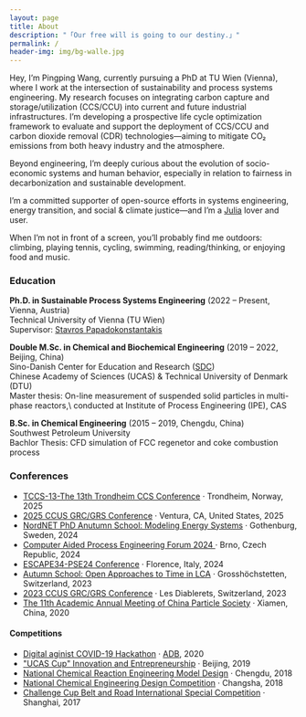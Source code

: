 ```yaml
---
layout: page
title: About
description: "「Our free will is going to our destiny.」"
permalink: /
header-img: img/bg-walle.jpg 
---
```

Hey, I’m Pingping Wang, currently pursuing a PhD at TU Wien (Vienna), where I work at the intersection of sustainability and process systems engineering. My research focuses on integrating carbon capture and storage/utilization (CCS/CCU) into current and future industrial infrastructures. I’m developing a prospective life cycle optimization framework to evaluate and support the deployment of CCS/CCU and carbon dioxide removal (CDR) technologies—aiming to mitigate CO₂ emissions from both heavy industry and the atmosphere.

Beyond engineering, I’m deeply curious about the evolution of socio-economic systems and human behavior, especially in relation to fairness in decarbonization and sustainable development.

I’m a committed supporter of open-source efforts in systems engineering, energy transition, and social & climate justice—and I’m a [Julia](https://julialang.org/) lover and user.

When I’m not in front of a screen, you’ll probably find me outdoors: climbing, playing tennis, cycling, swimming, reading/thinking, or enjoying food and music.
### Education
**Ph.D. in Sustainable Process Systems Engineering** (2022 – Present, Vienna, Austria)  
Technical University of Vienna (TU Wien) <br>
Supervisor: [Stavros Papadokonstantakis](https://scholar.google.com/citations?hl=en&user=iILdo5cAAAAJ) <br>


**Double M.Sc. in Chemical and Biochemical Engineering** (2019 – 2022, Beijing, China)  
Sino-Danish Center for Education and Research ([SDC](https://sdc.university/)) <br>
Chinese Academy of Sciences (UCAS) & Technical University of Denmark (DTU) <br>
Master thesis: On-line measurement of suspended solid particles in multi-phase reactors,\\
conducted at Institute of Process Engineering (IPE), CAS <br>


**B.Sc. in Chemical Engineering** (2015 – 2019, Chengdu, China)  
Southwest Petroleum University <br>
Bachlor Thesis: CFD simulation of FCC regenetor and coke combustion process

### Conferences

- [TCCS-13-The 13th Trondheim CCS Conference](https://tccs.no/) · Trondheim, Norway, 2025
- [2025 CCUS GRC/GRS Conference](https://www.grc.org/carbon-capture-utilization-and-storage-conference/2025/) · Ventura, CA, United States, 2025
- [NordNET PhD Anutumn School: Modeling Energy Systems](https://csei.eu/event/nordnet-autumn-school-2024/) · Gothenburg, Sweden, 2024
- [Computer Aided Process Engineering Forum 2024 ](https://conferencespil.com/spil24/) · Brno, Czech Republic, 2024
- [ESCAPE34-PSE24 Conference](https://www.aidic.it/escape34-pse24/) · Florence, Italy, 2024
- [Autumn School: Open Approaches to Time in LCA](https://www.d-d-s.ch/schools/fall-23/index.html) · Grosshöchstetten, Switzerland, 2023
- [2023 CCUS GRC/GRS Conference](https://www.grc.org/carbon-capture-utilization-and-storage-conference/2023/) · Les Diablerets, Switzerland, 2023
- [The 11th Academic Annual Meeting of China Particle Society](https://www.csp.org.cn/) · Xiamen, China, 2020

#### Competitions

- [Digital aginist COVID-19 Hackathon](https://challenges.adb.org/en) · [ADB](https://challenges.adb.org/en), 2020
- ["UCAS Cup" Innovation and Entrepreneurship](https://english.ucas.ac.cn/) · Beijing, 2019
- [National Chemical Reaction Engineering Model Design](https://i-chemreaeng.scu.edu.cn/) · Chengdu, 2018
- [National Chemical Engineering Design Competition](https://www.ciesc.cn/site/term/28.html) · Changsha, 2018
- [Challenge Cup Belt and Road International Special Competition](https://yidaiyilu.tiaozhanbei.net/) · Shanghai, 2017
